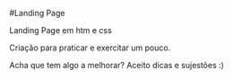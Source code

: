 #Landing Page 

Landing Page em htm e css 

Criação para praticar e exercitar um pouco.

Acha que tem algo a melhorar? Aceito dicas e sujestões :) 